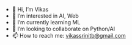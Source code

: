 - 👋 Hi, I’m Vikas
- 👀 I’m interested in AI, Web
- 🌱 I’m currently learning ML
- 💞️ I’m looking to collaborate on Python/AI
- 📫 How to reach me: vikassrinitb@gmail.com


<!---
vikassrivastava18/vikassrivastava18 is a ✨ special ✨ repository because its `README.md` (this file) appears on your GitHub profile.
You can click the Preview link to take a look at your changes.
--->
